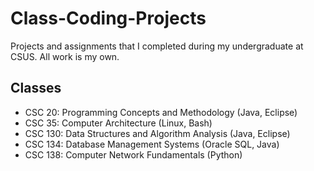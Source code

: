 # Class-Coding-Projects
Projects and assignments that I completed during my undergraduate at CSUS. All work is my own.

## Classes
- CSC 20: Programming Concepts and Methodology (Java, Eclipse)
- CSC 35: Computer Architecture (Linux, Bash)
- CSC 130: Data Structures and Algorithm Analysis (Java, Eclipse)
- CSC 134: Database Management Systems (Oracle SQL, Java)
- CSC 138: Computer Network Fundamentals (Python)
